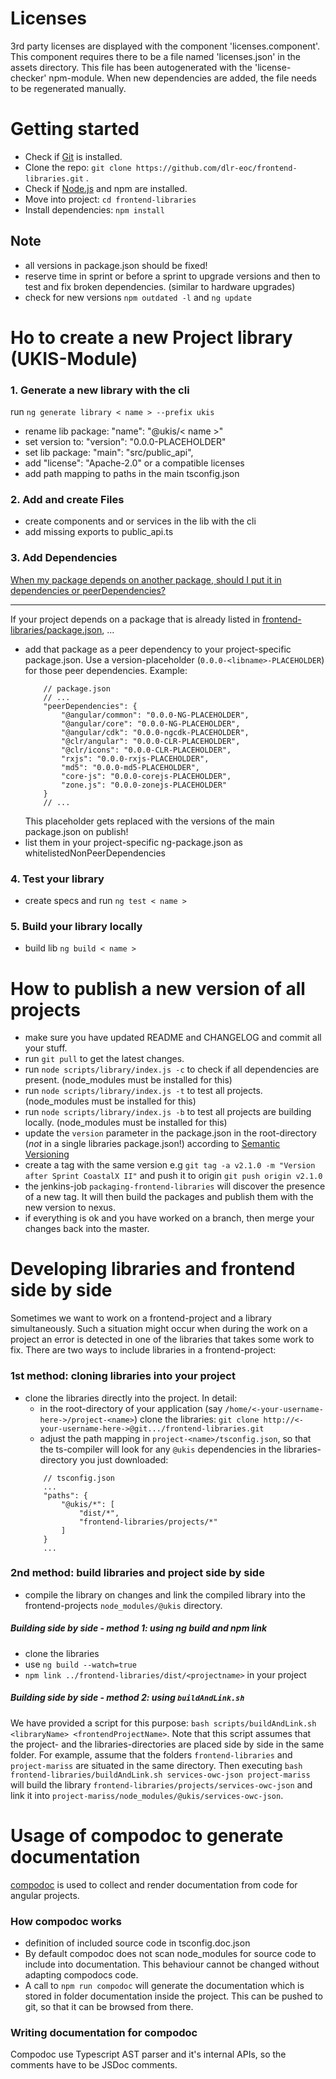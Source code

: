 # Licenses

3rd party licenses are displayed with the component 'licenses.component'. This component requires there to be a file named 'licenses.json' in the assets directory. 
This file has been autogenerated with the 'license-checker' npm-module. When new dependencies are added, the file needs to be regenerated manually.









# Getting started 

- Check if [Git](https://git-scm.com/) is installed.
- Clone the repo: `git clone https://github.com/dlr-eoc/frontend-libraries.git` . 
- Check if [Node.js](https://nodejs.org/) and npm are installed.
- Move into project: `cd frontend-libraries`
- Install dependencies: `npm install`

## Note
- all versions in package.json should be fixed! 
- reserve time in sprint or before a sprint to upgrade versions and then to test and fix broken dependencies. (similar to hardware upgrades)
- check for new versions `npm outdated -l` and `ng update`


# Ho to create a new Project library (UKIS-Module)

### 1. Generate a new library with the cli
run ``ng generate library < name > --prefix ukis``

- rename lib package: "name": "@ukis/< name >"
- set version to: "version": "0.0.0-PLACEHOLDER"
- set lib package: "main": "src/public_api",
- add "license": "Apache-2.0" or a compatible licenses
- add path mapping to paths in the main tsconfig.json

### 2. Add and create Files
- create components and or services in the lib with the cli 
- add missing exports to public_api.ts

### 3. Add Dependencies

[When my package depends on another package, should I put it in dependencies or peerDependencies?](https://medium.com/angular-in-depth/npm-peer-dependencies-f843f3ac4e7f)

---


If your project depends on a package that is already listed in [frontend-libraries/package.json](https://github.com/dlr-eoc/frontend-libraries/package.json), ...

 - add that package as a peer dependency to your project-specific package.json. Use a version-placeholder (`0.0.0-<libname>-PLACEHOLDER`) for those peer dependencies. Example: 
    ```
        // package.json
        // ...
        "peerDependencies": {
            "@angular/common": "0.0.0-NG-PLACEHOLDER",
            "@angular/core": "0.0.0-NG-PLACEHOLDER",
            "@angular/cdk": "0.0.0-ngcdk-PLACEHOLDER",
            "@clr/angular": "0.0.0-CLR-PLACEHOLDER",
            "@clr/icons": "0.0.0-CLR-PLACEHOLDER",
            "rxjs": "0.0.0-rxjs-PLACEHOLDER",
            "md5": "0.0.0-md5-PLACEHOLDER",
            "core-js": "0.0.0-corejs-PLACEHOLDER",
            "zone.js": "0.0.0-zonejs-PLACEHOLDER"
        }
        // ...
    ```
   This placeholder gets replaced with the versions of the main package.json on publish!
 - list them in your project-specific ng-package.json as whitelistedNonPeerDependencies


### 4. Test your library
- create specs and run `ng test < name >`

### 5. Build your library locally
- build lib `ng build < name >`


# How to publish a new version of all projects
- make sure you have updated README and CHANGELOG and commit all your stuff.
- run `git pull` to get the latest changes.
- run `node scripts/library/index.js -c` to check if all dependencies are present. (node_modules must be installed for this)
- run `node scripts/library/index.js -t` to test all projects. (node_modules must be installed for this)
- run `node scripts/library/index.js -b` to test all projects are building locally. (node_modules must be installed for this)
- update the `version` parameter in the package.json in the root-directory (*not* in a single libraries package.json!) according to [Semantic Versioning](https://semver.org/)
- create a tag with the same version e.g `git tag -a v2.1.0 -m "Version after Sprint CoastalX II"` and push it to origin `git push origin v2.1.0`
- the jenkins-job `packaging-frontend-libraries` will discover the presence of a new tag. It will then build the packages and publish them with the new version to nexus.
- if everything is ok and you have worked on a branch, then merge your changes back into the master.

# Developing libraries and frontend side by side
Sometimes we want to work on a frontend-project and a library simultaneously. Such a situation might occur when during the work on a project an error is detected in one of the libraries that takes some work to fix. 
There are two ways to include libraries in a frontend-project: 

### 1st method: cloning libraries into your project
- clone the libraries directly into the project. In detail: 
    - in the root-directory of your application (say `/home/<-your-username-here->/project-<name>`) clone the libraries: `git clone http://<-your-username-here->@git.../frontend-libraries.git`
    - adjust the path mapping in  `project-<name>/tsconfig.json`, so that the ts-compiler will look for any `@ukis` dependencies in the libraries-directory you just downloaded: 
    ```
        // tsconfig.json
        ...
        "paths": {
            "@ukis/*": [
                "dist/*",
                "frontend-libraries/projects/*"
            ]
        }
        ...
    ```

### 2nd method: build libraries and project side by side
- compile the library on changes and link the compiled library into the frontend-projects `node_modules/@ukis` directory. 

##### Building side by side - method 1: using ng build and npm link
- clone the libraries
- use `ng build --watch=true`
- `npm link ../frontend-libraries/dist/<projectname>` in your project

##### Building side by side - method 2: using `buildAndLink.sh`
We have provided a script for this purpose: `bash scripts/buildAndLink.sh <libraryName> <frontendProjectName>`. 
Note that this script assumes that the project- and the libraries-directories are placed side by side in the same folder.
For example, assume that the folders `frontend-libraries` and `project-mariss` are situated in the same directory. 
Then executing `bash frontend-libraries/buildAndLink.sh services-owc-json project-mariss` will build the library `frontend-libraries/projects/services-owc-json` and link it into `project-mariss/node_modules/@ukis/services-owc-json`.



# Usage of compodoc to generate documentation
[compodoc](https://github.com/compodoc/compodoc) is used to collect and render documentation from code for angular projects. 

### How compodoc works 

* definition of included source code in tsconfig.doc.json
* By default compodoc does not scan node_modules for source code to include into documentation. This behaviour cannot be changed without adapting compodocs code.
* A call to `npm run compodoc` will generate the documentation which is stored in folder documentation inside the project. This can be pushed to git, so that it can be browsed from there. 

### Writing documentation for compodoc

Compodoc use Typescript AST parser and it's internal APIs, so the comments have to be JSDoc comments. 

